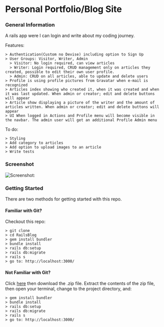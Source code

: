 # Personal Portfolio/Blog Site

### General Information

A rails app were I can login and write about my coding journey.

Features:

```
> Authentication(Custom no Devise) including option to Sign Up
> User Groups: Visitor, Writer, Admin
  > Visitor: No login required, can view articles
  > Writer: Login required, CRUD management only on articles they created, possible to edit their own user profile.
  > Admin: CRUD on all articles, able to update and delete users
> Profile is using profile pictures from Gravatar when e-mail is recognized
> Articles index showing who created it, when it was created and when it was last updated. When admin or creator; edit and delete buttons will appear
> Article show displaying a picture of the writer and the amount of articles written. When admin or creator; edit and delete buttons will appear
> UI When logged in Actions and Profile menu will become visible in the navbar. The admin user will get an additional Profile Admin menu
```


To do:

```
> Styling
> Add category to articles
> Add option to upload images to an article
> Write tests
```

### Screenshot

![Screenshot:](https://res.cloudinary.com/dnbyfobad/image/upload/v1499335354/Screen_Shot_2017-07-06_at_12.01.28_iqlaeq.png)


### Getting Started

There are two methods for getting started with this repo.

#### Familiar with Git?
Checkout this repo:

```
> git clone
> cd RailsBlog
> gem install bundler
> bundle install
> rails db:setup
> rails db:migrate
> rails s
> go to: http://localhost:3000/
```

#### Not Familiar with Git?
Click [here](https://github.com/Awadje/RailsBlog/archive/master.zip) then download the .zip file.  Extract the contents of the zip file, then open your terminal, change to the project directory, and:

```
> gem install bundler
> bundle install
> rails db:setup
> rails db:migrate
> rails s
> go to: http://localhost:3000/
```
